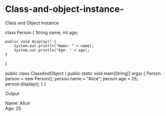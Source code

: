 # Class-and-object-instance-
Class and Object Instance

class Person {
    String name;
    int age;

    public void display() {
        System.out.println("Name: " + name);
        System.out.println("Age: " + age);
    }
}

public class ClassAndObject {
    public static void main(String[] args) {
        Person person = new Person();
        person.name = "Alice";
        person.age = 25;
        person.display();
    }
}

Output

Name: Alice  
Age: 25
